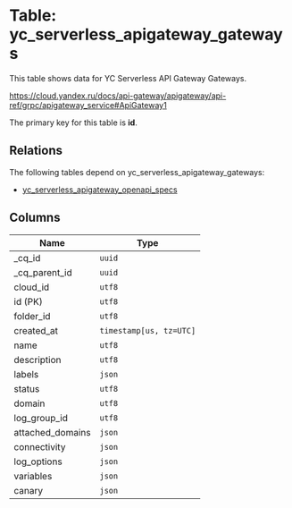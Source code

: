 # Table: yc_serverless_apigateway_gateways

This table shows data for YC Serverless API Gateway Gateways.

https://cloud.yandex.ru/docs/api-gateway/apigateway/api-ref/grpc/apigateway_service#ApiGateway1

The primary key for this table is **id**.

## Relations

The following tables depend on yc_serverless_apigateway_gateways:
  - [yc_serverless_apigateway_openapi_specs](yc_serverless_apigateway_openapi_specs.md)

## Columns

| Name          | Type          |
| ------------- | ------------- |
|_cq_id|`uuid`|
|_cq_parent_id|`uuid`|
|cloud_id|`utf8`|
|id (PK)|`utf8`|
|folder_id|`utf8`|
|created_at|`timestamp[us, tz=UTC]`|
|name|`utf8`|
|description|`utf8`|
|labels|`json`|
|status|`utf8`|
|domain|`utf8`|
|log_group_id|`utf8`|
|attached_domains|`json`|
|connectivity|`json`|
|log_options|`json`|
|variables|`json`|
|canary|`json`|